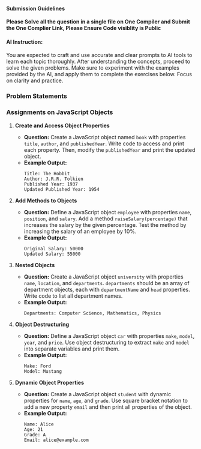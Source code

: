 #### Submission Guidelines

**Please Solve all the question in a single file on One Compiler and Submit the One Complier Link, Please Ensure Code visiblity is Public**

#### AI Instruction:

You are expected to craft and use accurate and clear prompts to AI tools to learn each topic thoroughly. After understanding the concepts, proceed to solve the given problems. Make sure to experiment with the examples provided by the AI, and apply them to complete the exercises below. Focus on clarity and practice.

### Problem Statements

### **Assignments on JavaScript Objects**

1. **Create and Access Object Properties**

   - **Question:** Create a JavaScript object named `book` with properties `title`, `author`, and `publishedYear`. Write code to access and print each property. Then, modify the `publishedYear` and print the updated object.
   - **Example Output:**
     ```
     Title: The Hobbit
     Author: J.R.R. Tolkien
     Published Year: 1937
     Updated Published Year: 1954
     ```

2. **Add Methods to Objects**

   - **Question:** Define a JavaScript object `employee` with properties `name`, `position`, and `salary`. Add a method `raiseSalary(percentage)` that increases the salary by the given percentage. Test the method by increasing the salary of an employee by 10%.
   - **Example Output:**
     ```
     Original Salary: 50000
     Updated Salary: 55000
     ```

3. **Nested Objects**

   - **Question:** Create a JavaScript object `university` with properties `name`, `location`, and `departments`. `departments` should be an array of department objects, each with `departmentName` and `head` properties. Write code to list all department names.
   - **Example Output:**
     ```
     Departments: Computer Science, Mathematics, Physics
     ```

4. **Object Destructuring**

   - **Question:** Define a JavaScript object `car` with properties `make`, `model`, `year`, and `price`. Use object destructuring to extract `make` and `model` into separate variables and print them.
   - **Example Output:**
     ```
     Make: Ford
     Model: Mustang
     ```

5. **Dynamic Object Properties**
   - **Question:** Create a JavaScript object `student` with dynamic properties for `name`, `age`, and `grade`. Use square bracket notation to add a new property `email` and then print all properties of the object.
   - **Example Output:**
     ```
     Name: Alice
     Age: 21
     Grade: A
     Email: alice@example.com
     ```
